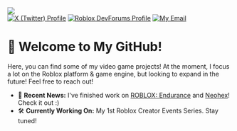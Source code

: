   <div id="header" align="left">
    <img src="https://devforum-uploads.s3.dualstack.us-east-2.amazonaws.com/uploads/optimized/5X/e/9/3/1/e931e88ced27b8e5def65c6b12121b8877dd9e8a_2_690x189.png"/>
    <div id="buttons">
      <a href="https://x.com/LugicalDev"><img alt="X (Twitter) Profile" src="https://img.shields.io/badge/Profile-black?style=for-the-badge&logo=x&logoColor=white"></a> 
      <a href="https://devforum.roblox.com/u/lugical/summary"/><img alt="Roblox DevForums Profile" src="https://img.shields.io/badge/Roblox DevForums-blue?style=for-the-badge&logo=roblox&logoColor=white"/></a>
      <a href="mailto:lugicalstudio@gmail.com"><img alt="My Email" src="https://img.shields.io/badge/Email-white?style=for-the-badge&logo=gmail"/></a>
    </div>
  </div>

# 👋 Welcome to My GitHub!
Here, you can find some of my video game projects! At the moment, I focus a lot on the Roblox platform & game engine, but looking to expand in the future! Feel free to reach out!


- 📜 **Recent News:** I've finished work on <a href="https://www.roblox.com/games/1828834751/ROBLOX-Endurance"> ROBLOX: Endurance</a> and <a href="https://www.roblox.com/games/18892935511/Neohex"> Neohex</a>! Check it out :)
- 🛠️ **Currently Working On:** My 1st Roblox Creator Events Series. Stay tuned!
